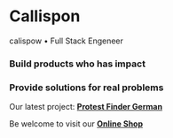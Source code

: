 # Callispon 
calispow • Full Stack Engeneer
### **Build** products who has impact
### **Provide** solutions for real problems

Our latest project:
**[Protest Finder German](https://www.producthunt.com/products/demo-finder-germany)**

Be welcome to visit our **[Online Shop](https://callipson.com)**
